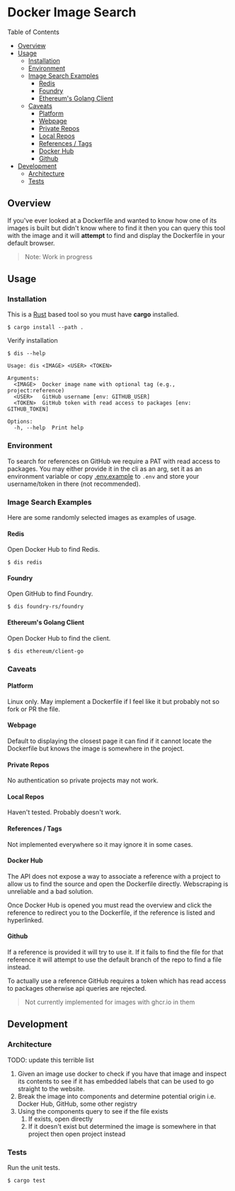 # Docker Image Search

Table of Contents

- [Overview](#overview)
- [Usage](#usage)
  - [Installation](#installation)
  - [Environment](#environment)
  - [Image Search Examples](#image-search-examples)
    - [Redis](#redis)
    - [Foundry](#foundry)
    - [Ethereum's Golang Client](#ethereums-golang-client)
  - [Caveats](#caveats)
    - [Platform](#platform)
    - [Webpage](#webpage)
    - [Private Repos](#private-repos)
    - [Local Repos](#local-repos)
    - [References / Tags](#references--tags)
    - [Docker Hub](#docker-hub)
    - [Github](#github)
- [Development](#development)
  - [Architecture](#architecture)
  - [Tests](#tests)

## Overview

If you've ever looked at a Dockerfile and wanted to know how one of its images is built but didn't know where to find it then you can query this tool with the image and it will **attempt** to find and display the Dockerfile in your default browser.

> Note: Work in progress

## Usage

### Installation

This is a [Rust](https://www.rust-lang.org/) based tool so you must have **cargo** installed.

```shell
$ cargo install --path .
```

Verify installation

```shell
$ dis --help

Usage: dis <IMAGE> <USER> <TOKEN>

Arguments:
  <IMAGE>  Docker image name with optional tag (e.g., project:reference)
  <USER>   GitHub username [env: GITHUB_USER]
  <TOKEN>  GitHub token with read access to packages [env: GITHUB_TOKEN]

Options:
  -h, --help  Print help
```

### Environment

To search for references on GitHub we require a PAT with read access to packages. You may either provide it in the cli as an arg, set it as an environment variable or copy [.env.example](./.env.example) to `.env` and store your username/token in there (not recommended).

### Image Search Examples

Here are some randomly selected images as examples of usage.

#### Redis

Open Docker Hub to find Redis.

```shell
$ dis redis
```

#### Foundry

Open GitHub to find Foundry.

```shell
$ dis foundry-rs/foundry
```

#### Ethereum's Golang Client

Open Docker Hub to find the client.

```shell
$ dis ethereum/client-go
```

### Caveats

#### Platform

Linux only. May implement a Dockerfile if I feel like it but probably not so fork or PR the file.

#### Webpage

Default to displaying the closest page it can find if it cannot locate the Dockerfile but knows the image is somewhere in the project.

#### Private Repos

No authentication so private projects may not work.

#### Local Repos

Haven't tested. Probably doesn't work.

#### References / Tags

Not implemented everywhere so it may ignore it in some cases.

#### Docker Hub

The API does not expose a way to associate a reference with a project to allow us to find the source and open the Dockerfile directly. Webscraping is unreliable and a bad solution.

Once Docker Hub is opened you must read the overview and click the reference to redirect you to the Dockerfile, if the reference is listed and hyperlinked. 

#### Github

If a reference is provided it will try to use it. If it fails to find the file for that reference it will attempt to use the default branch of the repo to find a file instead.

To actually use a reference GitHub requires a token which has read access to packages otherwise api queries are rejected.

> Not currently implemented for images with ghcr.io in them

## Development

### Architecture

TODO: update this terrible list

1. Given an image use docker to check if you have that image and inspect its contents to see if it has embedded labels that can be used to go straight to the website.
2. Break the image into components and determine potential origin i.e. Docker Hub, GitHub, some other registry
3. Using the components query to see if the file exists
   1. If exists, open directly
   2. If it doesn't exist but determined the image is somewhere in that project then open project instead

### Tests

Run the unit tests.

```shell
$ cargo test
```

